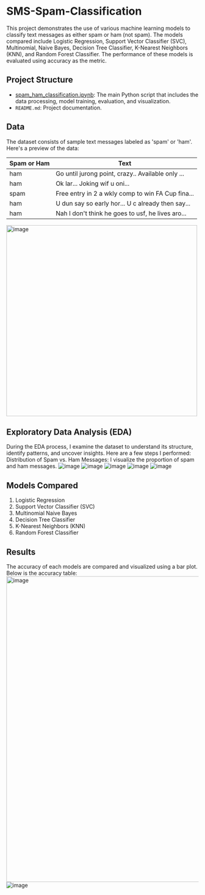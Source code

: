 # SMS-Spam-Classification


This project demonstrates the use of various machine learning models to classify text messages as either spam or ham (not spam). The models compared include Logistic Regression, Support Vector Classifier (SVC), Multinomial, Naive Bayes, Decision Tree Classifier, K-Nearest Neighbors (KNN), and Random Forest Classifier. The performance of these models is evaluated using accuracy as the metric.

## Project Structure

- [spam_ham_classification.ipynb](https://github.com/Rehima1/SMS-Spam-Classification/blob/main/spam_ham_classification.ipynb): The main Python script that includes the data processing, model training, evaluation, and visualization.
- `README.md`: Project documentation.

## Data

The dataset consists of sample text messages labeled as 'spam' or 'ham'. Here's a preview of the data:

| Spam or Ham | Text |
|-------------|------|
| ham         | Go until jurong point, crazy.. Available only ... |
| ham         | Ok lar... Joking wif u oni... |
| spam        | Free entry in 2 a wkly comp to win FA Cup fina... |
| ham         | U dun say so early hor... U c already then say... |
| ham         | Nah I don't think he goes to usf, he lives aro... |

<img width="500" alt="image" src="https://github.com/user-attachments/assets/74662192-35fc-46e2-9090-d5ceb55db77c">

## Exploratory Data Analysis (EDA)
During the EDA process, I examine the dataset to understand its structure, identify patterns, and uncover insights. Here are a few steps I performed:
Distribution of Spam vs. Ham Messages: I visualize the proportion of spam and ham messages.
![image](https://github.com/user-attachments/assets/8fb84656-276f-4a04-bea7-1d6e32609bdb)
![image](https://github.com/user-attachments/assets/56f92038-fcc8-4e1f-a0d3-189840c94450)
![image](https://github.com/user-attachments/assets/23cd8fd9-ed84-4360-9b24-084eb7d14de2)
![image](https://github.com/user-attachments/assets/a224cc50-dfb5-4994-9f6d-4e2ea8e0b73b)
![image](https://github.com/user-attachments/assets/0a61f9da-a3f4-43bc-aea7-f52a2d332162)


## Models Compared

1. Logistic Regression
2. Support Vector Classifier (SVC)
3. Multinomial Naive Bayes
4. Decision Tree Classifier
5. K-Nearest Neighbors (KNN)
6. Random Forest Classifier

## Results

The accuracy of each models are compared and visualized using a bar plot. Below is the accuracy table:
<img width="800" alt="image" src="https://github.com/user-attachments/assets/455d259a-3bdb-4ad5-8a4d-e227c29e22ab">
![image](https://github.com/user-attachments/assets/8d51de0d-49c4-489a-8b4c-135b04b9ed9b)


